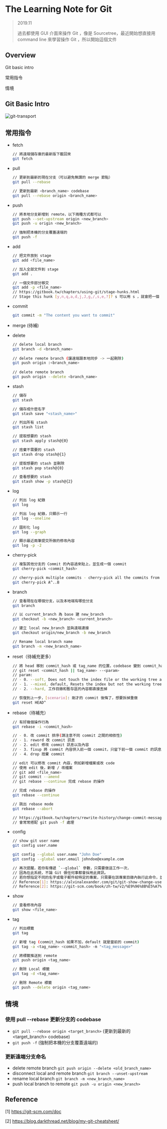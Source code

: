 # The Learning Note for Git

> 2019.11
>
> 過去都使用 GUI 介面來操作 Git ，像是 Sourcetree，最近開始想直接用 command line 來學習操作 Git ，所以開始這個文件



## Overview

Git basic intro

常用指令

情境



## Git Basic Intro

![git-transport](./img/git-transport.png)

## 常用指令

- fetch

  ```sh
  // 將遠端儲存庫的最新版下載回來
  git fetch
  ```

- pull

  ```sh
  // 更新到最新的現在分支（可以避免無謂的 merge 節點）
  git pull --rebase
  
  // 更新到最新 <branch_name> codebase
  git pull --rebase origin <branch_name>
  ```


- push

  ```sh
  // 將本地分支新增到 remote，以下兩種方式都可以
  git push --set-upstream origin <new_branch>
  git push -u origin <new_branch>
  
  // 強制把本機的分支覆蓋遠端的
  git push -f
  ```
  
  
  
- add

  ```sh
  // 把文件放到 stage
  git add <file_name>
  
  // 加入全部文件到 stage
  git add .
  
  // 一個文件部分移交
  git add -p <file_name>
  // https://gitbook.tw/chapters/using-git/stage-hunks.html
  // Stage this hunk [y,n,q,a,d,j,J,g,/,s,e,?]? s 可以用 s ，就會把一個 hunk 再切成更小的部分
  ```

  

- commit

  ```sh
  git commit -m "The content you want to commit"
  ```

  

- merge (待補)

  

- delete

  ```sh
  // delete local branch
  git branch -d <branch_name>
   
  // delete remote branch (讓遠端跟本地同步 -> 一起刪除)
  git push origin :<branch_name>
   
  // delete remote branch
  git push origin --delete <branch_name>
  ```

  

- stash

  ```sh
  // 儲存
  git stash
  
  // 儲存成什麼名字
  git stash save "<stash_name>"
  
  // 列出所有 stash
  git stash list
  
  // 提取想要的 stash
  git stash apply stash@{0}
  
  // 捨棄不需要的 stash
  git stash drop stash@{1}
  
  // 提取想要的 stash 並刪除
  git stash pop stash@{0}
  
  // 查看想要的 stash
  git stash show -p stash@{2}
  ```

- log

  ```sh
  // 列出 log 紀錄
  git log
  
  // 列出 log 紀錄，只顯示一行
  git log --oneline
  
  // 圖形化 log
  git log --graph
  
  // 顯示最近兩筆提交所做的修改內容
  git log -p -2
  ```


- cherry-pick

  ```sh
  // 複製其他分支的 Commit 的內容過來貼上，並生成一個 commit
  git cherry-pick <commit_hash>

  // cherry-pick multiple commits - cherry-pick all the commits from commit A to commit B (where A is older than B
  git cherry-pick A^..B
  ```



- branch

  ```sh
  // 查看現在在哪個分支，以及本地端有哪些分支
  git branch
  
  // 以 current_branch 為 base 建 new_branch
  git checkout -b <new_branch> <current_branch>
  
  // 建立 local new_branch 並與遠端連接
  git checkout origin/new_branch -b new_branch

  // Rename local branch name
  git branch -m <new_branch_name>
  ```



- reset（待補充更多）

  ```sh
  // 將 head 移到 commit_hash 或 tag_name 的位置，codebase 變到 commit_hash 或 tag_name
  // git reset <commit_hash || tag_name> --<param>
  // param:
  // - 0. --soft, Does not touch the index file or the working tree at all (but resets the head to <commit>). This leaves all your changed files "Changes to be committed", as git status would put it.
  // - 1. --mixed, default, Resets the index but not the working tree (i.e., the changed files are preserved but not marked for commit) 
  // - 2. --hard, 工作目錄和暫存區的內容都直接丟掉
  
  // 恢復到上一步，[scenario]: 剛才的 commit 後悔了，想要拆掉重做
  git reset HEAD^
  ```



- rebase（待補充）  

  ```sh
  // 有好幾個操作行為
  git rebase -i <commit_hash>
  
  // - 0. 改 commit 排序(請注意不同 commit 之間的相依性)
  // - 1. reword 改 commit 訊息
  // - 2. edit 修改 commit 訊息以及內容
  // - 3. fixup 將 commit 內容併入前一個 commit，只留下前一個 commit 的訊息
  // - 4. drop 捨棄 commit
  
  // edit 可以修改 commit 內容，例如新增檔案或改 code
  // 使用 edit 後，新增 / 改檔案
  // git add <file_name>
  // git commit --amend
  // git rebase --continue 完成 rebase 的操作
  
  // 完成 rebase 的操作
  git rebase --continue
  
  // 跳出 rebase mode
  git rebase --abort
  
  // https://gitbook.tw/chapters/rewrite-history/change-commit-message.html
  // 會常常搭配 git push -f 處理
  ```



- config

  ```sh
  // show git user name
  git config user.name
  
  git config --global user.name "John Doe"
  git config --global user.email johndoe@example.com
  
  // 再次提醒，若你有傳遞 `--global` 參數，只需要做這工作一次，
  // 因為在此系統，不論 Git 做任何事都會採用此資訊。
  // 若你想指定不同的名字或電子郵件給特定的專案，只需要在該專案目錄內執行此命令，並確定未加上 `--global` 參數。 
  // Reference[1]: https://alvinalexander.com/git/git-show-change-username-email-address
  // Reference[2]: https://git-scm.com/book/zh-tw/v2/%E9%96%8B%E5%A7%8B-%E5%88%9D%E6%AC%A1%E8%A8%AD%E5%AE%9A-Git
  ```




- show

  ```sh
  // 查看修改內容
  git show <file_name>
  ```




- tag

  ```sh
  // 列出標籤
  git tag
  
  // 新增 tag (commit_hash 如果不加，default 就是當前的 commit)
  git tag -a <tag_name> <commit_hash> -m "<tag_message>"
  
  // 將標籤推送到 remote
  git push origin <tag_name>
  
  // 刪除 Local 標籤
  git tag -d <tag_name>

  // 刪除 Remote 標籤
  git push --delete origin <tag_name>
  ```
  
  

## 情境

### 使用 pull --rebase 更新分支的 codebase

- `git pull --rebase origin <target_branch>` (更新到最新的 \<target_branch> codebase)
- `git push -f` (強制把本機的分支覆蓋遠端的)


### 更新遠端分支命名
- delete remote branch `git push origin --delete <old_branch_name>`
- disconnect local and remote branch `git branch --unset-upstream`
- rename local branch `git branch -m <new_branch_name>`
- push local branch to remote `git push -u origin <new_branch>`



## Reference
[1] https://git-scm.com/doc

[2] https://blog.darkthread.net/blog/my-git-cheatsheet/
